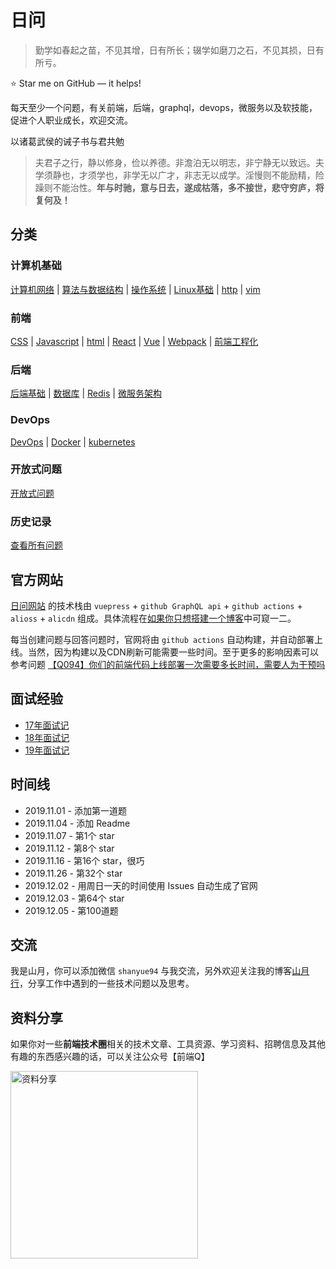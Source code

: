 # 日问

> 勤学如春起之苗，不见其增，日有所长；辍学如磨刀之石，不见其损，日有所亏。

⭐️ Star me on GitHub — it helps!

每天至少一个问题，有关前端，后端，graphql，devops，微服务以及软技能，促进个人职业成长，欢迎交流。

以诸葛武侯的诫子书与君共勉

> 夫君子之行，静以修身，俭以养德。非澹泊无以明志，非宁静无以致远。夫学须静也，才须学也，非学无以广才，非志无以成学。淫慢则不能励精，险躁则不能治性。**年与时驰，意与日去，遂成枯落，多不接世，悲守穷庐，将复何及！**

## 分类

### 计算机基础

[计算机网络](https://github.com/shfshanyue/Daily-Question/issues?q=is%3Aopen+is%3Aissue+label%3Anetwork) | 
[算法与数据结构](https://github.com/shfshanyue/Daily-Question/issues?q=is%3Aopen+is%3Aissue+label%3Aalgorithm) | 
[操作系统](https://github.com/shfshanyue/Daily-Question/issues?q=is%3Aopen+is%3Aissue+label%3Aos) |
[Linux基础](https://github.com/shfshanyue/Daily-Question/issues?q=is%3Aopen+is%3Aissue+label%3Alinux) |
[http](https://github.com/shfshanyue/Daily-Question/issues?q=is%3Aopen+is%3Aissue+label%3Ahttp) | 
[vim](https://github.com/shfshanyue/Daily-Question/issues?q=is%3Aopen+is%3Aissue+label%3Avim)

### 前端

[CSS](https://github.com/shfshanyue/Daily-Question/issues?q=is%3Aopen+is%3Aissue+label%3Acss) |
[Javascript](https://github.com/shfshanyue/Daily-Question/issues?q=is%3Aopen+is%3Aissue+label%3Ajs) |
[html](https://github.com/shfshanyue/Daily-Question/issues?q=is%3Aopen+is%3Aissue+label%3Ahtml) |
[React](https://github.com/shfshanyue/Daily-Question/issues?q=is%3Aopen+is%3Aissue+label%3Areact) |
[Vue](https://github.com/shfshanyue/Daily-Question/issues?q=is%3Aopen+is%3Aissue+label%3Avue) |
[Webpack](https://github.com/shfshanyue/Daily-Question/issues?q=is%3Aopen+is%3Aissue+label%3Awebpack) |
[前端工程化](https://github.com/shfshanyue/Daily-Question/issues?q=is%3Aopen+is%3Aissue+label%3A前端工程化)

### 后端

[后端基础](https://github.com/shfshanyue/Daily-Question/issues?q=is%3Aopen+is%3Aissue+label%3Aserver) |
[数据库](https://github.com/shfshanyue/Daily-Question/issues?q=is%3Aopen+is%3Aissue+label%3Adb) |
[Redis](https://github.com/shfshanyue/Daily-Question/issues?q=is%3Aopen+is%3Aissue+label%3Aredis) |
[微服务架构](https://github.com/shfshanyue/Daily-Question/issues?q=is%3Aopen+is%3Aissue+label%3Amicro-service)

### DevOps

[DevOps](https://github.com/shfshanyue/Daily-Question/issues?q=is%3Aopen+is%3Aissue+label%3Adevops) |
[Docker](https://github.com/shfshanyue/Daily-Question/issues?q=is%3Aopen+is%3Aissue+label%3Adocker) |
[kubernetes](https://github.com/shfshanyue/Daily-Question/issues?q=is%3Aopen+is%3Aissue+label%3Ak8s)

### 开放式问题

[开放式问题](https://github.com/shfshanyue/Daily-Question/issues?q=is%3Aopen+is%3Aissue+label%3Aopen)

### 历史记录

[查看所有问题](https://q.shanyue.tech/weekly/history.html)

## 官方网站

[日问网站](https://q.shanyue.tech) 的技术栈由 `vuepress` + `github GraphQL api` + `github actions` + `alioss` + `alicdn` 组成。具体流程在[如果你只想搭建一个博客](https://shanyue.tech/op/if-you-want-a-blog.html)中可窥一二。

每当创建问题与回答问题时，官网将由 `github actions` 自动构建，并自动部署上线。当然，因为构建以及CDN刷新可能需要一些时间。至于更多的影响因素可以参考问题 [【Q094】你们的前端代码上线部署一次需要多长时间，需要人为干预吗](https://github.com/shfshanyue/Daily-Question/issues/95)

## 面试经验

+ [17年面试记](https://github.com/shfshanyue/Daily-Question/blob/master/interviews/2017.md)
+ [18年面试记](https://github.com/shfshanyue/Daily-Question/blob/master/interviews/2018.md)
+ [19年面试记](https://github.com/shfshanyue/Daily-Question/blob/master/interviews/2019.md)

## 时间线

+ 2019.11.01 - 添加第一道题
+ 2019.11.04 - 添加 Readme
+ 2019.11.07 - 第1个 star
+ 2019.11.12 - 第8个 star
+ 2019.11.16 - 第16个 star，很巧
+ 2019.11.26 - 第32个 star
+ 2019.12.02 - 用周日一天的时间使用 Issues 自动生成了官网
+ 2019.12.03 - 第64个 star
+ 2019.12.05 - 第100道题

## 交流

我是山月，你可以添加微信 `shanyue94` 与我交流，另外欢迎关注我的博客[山月行](https://shanyue.tech/)，分享工作中遇到的一些技术问题以及思考。

## 资料分享

如果你对一些**前端技术圈**相关的技术文章、工具资源、学习资料、招聘信息及其他有趣的东西感兴趣的话，可以关注公众号【前端Q】

<img width="300" height="300" src="https://raw.githubusercontent.com/LuckyWinty/blog/master/images/qrcode/%E4%BA%8C%E7%BB%B4%E7%A0%81%E7%BE%8E%E5%8C%96%202.png" alt="资料分享">
